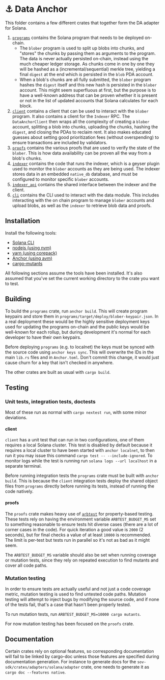# ⚓ Data Anchor

This folder contains a few different crates that together form the DA adapter for Solana.

1. [`programs`](programs/programs/blober/README.md) contains the Solana program that needs to be deployed on-chain.
   - The `blober` program is used to split up blobs into chunks, and "stores" the chunks by passing them as arguments to the program. The data is never actually persisted on-chain, instead using the much cheaper ledger storage. As chunks come in one by one they will be hashed as a (incremental/sequential) merkle tree, yielding a final `digest` at the end which _is_ persisted in the `blob` PDA account.
   - When a blob's chunks are all fully submitted, the `blober` program hashes the `digest` itself and this new hash is persisted in the `blober` account. This might seem superfluous at first, but the purpose is to have a well-known address that can be proven whether it is present or not in the list of updated accounts that Solana calculates for each block.
2. [`client`](./crates/client/README.md) contains a client that can be used to interact with the `blober` program. It also contains a client for the `Indexer` RPC. The `DataAnchorClient` then wraps all the complexity of creating a `blober` account, splitting a blob into chunks, uploading the chunks, hashing the `digest`, and closing the PDAs to reclaim rent. It also makes educated guesses about setting good prioritization fees (without overspending) to ensure transactions are included by validators.
3. [`proofs`](./crates/proofs/README.md) contains the various proofs that are used to verify the state of the `blober`. This is how data availability can be proven all the way from a blob's chunks.
4. [`indexer`](./crates/indexer/README.md) contains the code that runs the indexer, which is a geyser plugin used to monitor the `blober` accounts as they are being used. The indexer stores data in an embedded `native_db` database, and must be configured to monitor specific `blober` accounts.
5. [`indexer_api`](./crates/indexer_api/README.md) contains the shared interface between the indexer and the client.
6. [`cli`](./crates/cli/README.md) contains the CLI used to interact with the data module. This includes interacting with the on chain program to manage `blober` accounts and upload blobs, as well as the `indexer` to retrieve blob data and proofs.

## Installation

Install the following tools:

- [Solana CLI](https://docs.solanalabs.com/cli/install)
- [nodejs (using nvm)](https://nodejs.org/en/download/package-manager)
- [yarn (using corepack)](https://yarnpkg.com/getting-started/install)
- [Anchor (using avm)](https://www.anchor-lang.com/docs/installation#installing-using-anchor-version-manager-avm-recommended)
- [cargo-mutants](https://mutants.rs/installation.html)

All following sections assume the tools have been installed. It's also assumed that you've set the current working directory to the crate you want to test.

## Building

To build the `programs` crate, run `anchor build`. This will create program keypairs and store them in `programs/target/deploy/blober-keypair.json`. In a real deployment these would be the highly sensitive deployment keys used for updating the programs on-chain and the public keys would be well-known for each rollup, but during development it's normal for each developer to have their own keypairs.

Before deploying `programs` (e.g. to localnet) the keys must be synced with the source code using `anchor keys sync`. This will overwrite the IDs in the main `lib.rs` files and in `Anchor.toml`. Don't commit this change, it would just cause churn for a key that isn't checked in anywhere.

The other crates are built as usual with `cargo build`.

## Testing

### Unit tests, integration tests, doctests

Most of these run as normal with `cargo nextest run`, with some minor deviations.

#### client

`client` has a unit test that can run in two configurations, one of them requires a local Solana cluster. This test is disabled by default because it requires a local cluster to have been started with `anchor localnet`, to then run it you may issue this command `cargo test -- --include-ignored`. To monitor logs while the test is running run `solana logs --url localhost` in a separate terminal.

Before running integration tests the `programs` crate must be built with `anchor build`. This is because the `client` integration tests deploy the shared object files from `programs` directly before running its tests, instead of running the code natively.

#### proofs

The `proofs` crate makes heavy use of [`arbtest`](https://crates.io/crates/arbtest) for property-based testing. These tests rely on having the environment variable `ARBTEST_BUDGET_MS` set to something reasonable to ensure tests hit diverse cases (there are a lot of corner cases in the code). For quick iteration a good value is `2000` (2 seconds), but for final checks a value of at least `10000` is recommended. The limit is per-test but tests run in parallel so it's not as bad as it might seem.

The `ARBTEST_BUDGET_MS` variable should also be set when running coverage or mutation tests, since they rely on repeated execution to find mutants and cover all code paths.

### Mutation testing

In order to ensure tests are actually useful and not just a code coverage metric, mutation testing is used to find untested code paths. Mutation testing will attempt to inject bugs by modifying the source code, and if none of the tests fail, that's a case that hasn't been properly tested.

To run mutation tests, run `ARBTEST_BUDGET_MS=10000 cargo mutants`.

For now mutation testing has been focused on the `proofs` crate.

## Documentation

Certain crates rely on optional features, so corresponding documentation will fail to be linked by cargo-doc unless those features are specified during documentation generation. For instance to generate docs for the `sov-sdk/crates/adapters/solana/adapter` crate, one needs to generate it as `cargo doc --features native`.
